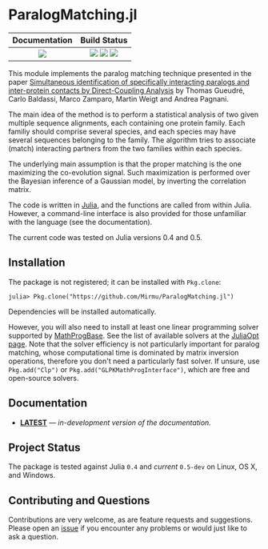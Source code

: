 # ParalogMatching.jl

| **Documentation**                       | **Build Status**                                                                                |
|:---------------------------------------:|:-----------------------------------------------------------------------------------------------:|
| [![][docs-latest-img]][docs-latest-url] | [![][travis-img]][travis-url] [![][appveyor-img]][appveyor-url] [![][codecov-img]][codecov-url] |

This module implements the paralog matching technique presented in the paper
[Simultaneous identification of specifically interacting paralogs and
inter-protein contacts by Direct-Coupling Analysis](http://arxiv.org/abs/1605.03745)
by Thomas Gueudré, Carlo Baldassi, Marco Zamparo, Martin Weigt and Andrea Pagnani.

The main idea of the method is to perform a statistical analysis of two given
multiple sequence alignments, each containing one protein family. Each familiy should
comprise several species, and each species may have several sequences belonging to the
family. The algorithm tries to associate (match) interacting partners from the two families
within each species.

The underlying main assumption is that the proper matching is the one maximizing the
co-evolution signal. Such maximization is performed over the Bayesian inference of a
Gaussian model, by inverting the correlation matrix.

The code is written in [Julia](http://julialang.org), and the functions are called
from within Julia. However, a command-line interface is also provided for
those unfamiliar with the language (see the documentation).

The current code was tested on Julia versions 0.4 and 0.5.

## Installation

The package is not registered; it can be installed with `Pkg.clone`:

```
julia> Pkg.clone("https://github.com/Mirmu/ParalogMatching.jl")
```

Dependencies will be installed automatically.

However, you will also need to install at least one linear programming solver supported by
[MathProgBase](http://mathprogbasejl.readthedocs.io/en/latest/).
See the list of available solvers at the [JuliaOpt page](http://www.juliaopt.org/#packages).
Note that the solver efficiency is not particularly important for paralog matching, whose computational time
is dominated by matrix inversion operations, therefore you don't need a particularly fast solver. If unsure,
use `Pkg.add("Clp")` or `Pkg.add("GLPKMathProgInterface")`, which are free and open-source solvers.

## Documentation

- [**LATEST**][docs-latest-url] &mdash; *in-development version of the documentation.*

## Project Status

The package is tested against Julia `0.4` and *current* `0.5-dev` on Linux, OS X, and Windows.

## Contributing and Questions

Contributions are very welcome, as are feature requests and suggestions. Please open an
[issue][issues-url] if you encounter any problems or would just like to ask a question.

[docs-latest-img]: https://img.shields.io/badge/docs-latest-blue.svg
[docs-latest-url]: https://Mirmu.github.io/ParalogMatching.jl/latest

[travis-img]: https://travis-ci.org/Mirmu/ParalogMatching.jl.svg?branch=master
[travis-url]: https://travis-ci.org/Mirmu/ParalogMatching.jl

[appveyor-img]: https://ci.appveyor.com/api/projects/status/x9jkws1l4xd8q4wy/branch/master?svg=true
[appveyor-url]: https://ci.appveyor.com/project/Mirmu/paralogmatching-jl/branch/master

[codecov-img]: https://codecov.io/gh/Mirmu/ParalogMatching.jl/branch/master/graph/badge.svg
[codecov-url]: https://codecov.io/gh/Mirmu/ParalogMatching.jl

[issues-url]: https://github.com/Mirmu/ParalogMatching.jl/issues
